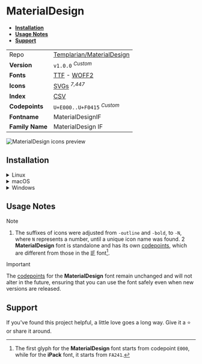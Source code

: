 # MaterialDesign

- [**Installation**](#installation)
- [**Usage Notes**](#usage-notes)
- [**Support**](#support)

|                 |                                                                                                                                                                                             |
| :-------------- | ------------------------------------------------------------------------------------------------------------------------------------------------------------------------------------------- |
| Repo            | [Templarian/MaterialDesign](https://github.com/Templarian/MaterialDesign)                                                                                                                   |
| **Version**     | `v1.0.0` <sup>_Custom_</sup>                                                                                                                                                                |
| **Fonts**       | [TTF](https://raw.githubusercontent.com/iconicFonts/if/main/fonts/TTF/MaterialDesign.ttf) - [WOFF2](https://raw.githubusercontent.com/iconicFonts/if/main/fonts/WOFF2/MaterialDesign.woff2) |
| **Icons**       | [SVGs](https://github.com/iconicFonts/if/tree/main/packs/MaterialDesign/svgs) <sup>_7,447_</sup>                                                                                            |
| **Index**       | [CSV](https://github.com/iconicFonts/if/blob/main/indices/MaterialDesign.csv)                                                                                                               |
| **Codepoints**  | `U+E000..U+F0415` <sup>_Custom_</sup>                                                                                                                                                       |
| **Fontname**    | MaterialDesignIF                                                                                                                                                                            |
| **Family Name** | MaterialDesign IF                                                                                                                                                                           |

<picture>
  <source media="(prefers-color-scheme: dark)" srcset="https://raw.githubusercontent.com/iconicFonts/if/main/imgs/MaterialDesign_dark.png">
  <img alt="MaterialDesign icons preview" src="https://raw.githubusercontent.com/iconicFonts/if/main/imgs/MaterialDesign_light.png">
</picture>

## Installation

<details>

<summary>Linux</summary>

```sh
curl -o ~/.local/share/fonts/MaterialDesign.ttf https://raw.githubusercontent.com/iconicFonts/if/main/fonts/TTF/MaterialDesign.ttf
```

Refresh font cache:

```sh
fc-cache -f ~/.local/share/fonts
```

</details>

<details>

<summary>macOS</summary>

```sh
curl -o ~/Library/Fonts/MaterialDesign.ttf https://raw.githubusercontent.com/iconicFonts/if/main/fonts/TTF/MaterialDesign.ttf
```

</details>

<details>

<summary>Windows</summary>

```sh
curl -o C:\Windows\Fonts\MaterialDesign.ttf https://raw.githubusercontent.com/iconicFonts/if/main/fonts/TTF/MaterialDesign.ttf
```

</details>

## Usage Notes

> [!NOTE]
>
> 1. The suffixes of icons were adjusted from `-outline` and `-bold`, to `-N`, where `N` represents a number, until a unique icon name was found.
>    2 **MaterialDesign** font is standalone and has its own [codepoints](https://github.com/iconicFonts/if/blob/main/indices/MaterialDesign.csv), which are different from those in the [IF](https://github.com/iconicFonts/if/blob/main/indices/if.csv) font[^1].

> [!IMPORTANT]  
> The [codepoints](https://github.com/iconicFonts/if/blob/main/indices/MaterialDesign.csv) for the **MaterialDesign** font remain unchanged and will not alter in the future, ensuring that you can use the font safely even when new versions are released.

## Support

If you've found this project helpful, a little love goes a long way. Give it a :star: or share it around.

[^1]: The first glyph for the **MaterialDesign** font starts from codepoint `E000`, while for the **iPack** font, it starts from `FA241`.
